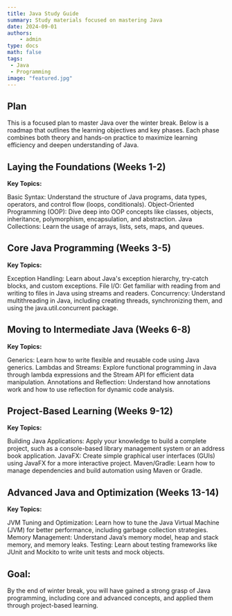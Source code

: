 ```yaml
---
title: Java Study Guide
summary: Study materials focused on mastering Java
date: 2024-09-01
authors:
    - admin
type: docs
math: false
tags:
 - Java
 - Programming
image: "featured.jpg"
---
```


## Plan

This is a focused plan to master Java over the winter break. Below is a roadmap that outlines the learning objectives and key phases. Each phase combines both theory and hands-on practice to maximize learning efficiency and deepen understanding of Java.

## Laying the Foundations (Weeks 1-2) ##

**Key Topics:**

Basic Syntax: Understand the structure of Java programs, data types, operators, and control flow (loops, conditionals).
Object-Oriented Programming (OOP): Dive deep into OOP concepts like classes, objects, inheritance, polymorphism, encapsulation, and abstraction.
Java Collections: Learn the usage of arrays, lists, sets, maps, and queues.

## Core Java Programming (Weeks 3-5)

**Key Topics:**

Exception Handling: Learn about Java's exception hierarchy, try-catch blocks, and custom exceptions.
File I/O: Get familiar with reading from and writing to files in Java using streams and readers.
Concurrency: Understand multithreading in Java, including creating threads, synchronizing them, and using the java.util.concurrent package.
## Moving to Intermediate Java (Weeks 6-8)

**Key Topics:**

Generics: Learn how to write flexible and reusable code using Java generics.
Lambdas and Streams: Explore functional programming in Java through lambda expressions and the Stream API for efficient data manipulation.
Annotations and Reflection: Understand how annotations work and how to use reflection for dynamic code analysis.
## Project-Based Learning (Weeks 9-12)

**Key Topics:**

Building Java Applications: Apply your knowledge to build a complete project, such as a console-based library management system or an address book application.
JavaFX: Create simple graphical user interfaces (GUIs) using JavaFX for a more interactive project.
Maven/Gradle: Learn how to manage dependencies and build automation using Maven or Gradle.

## Advanced Java and Optimization (Weeks 13-14)

**Key Topics:**

JVM Tuning and Optimization: Learn how to tune the Java Virtual Machine (JVM) for better performance, including garbage collection strategies.
Memory Management: Understand Java’s memory model, heap and stack memory, and memory leaks.
Testing: Learn about testing frameworks like JUnit and Mockito to write unit tests and mock objects.

## Goal:
By the end of winter break, you will have gained a strong grasp of Java programming, including core and advanced concepts, and applied them through project-based learning.